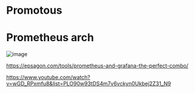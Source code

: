 # Promotous


# Prometheus arch 
![image](https://user-images.githubusercontent.com/5849522/200606009-a784342d-ab6f-49ec-80be-269c2cdaefb1.png)

https://epsagon.com/tools/prometheus-and-grafana-the-perfect-combo/


https://www.youtube.com/watch?v=wGD_RPxmfu8&list=PLO90w93tDS4m7v6vckyn0Ukbej2Z31_N9
